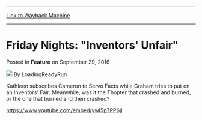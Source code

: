 
---
[Link to Wayback Machine](https://web.archive.org/web/20161002183528/http://magic.wizards.com/en/articles/archive/feature/friday-nights-inventors-unfair-2016-09-29)

[_metadata_:wayback_url]:- "http://magic.wizards.com/en/articles/archive/feature/friday-nights-inventors-unfair-2016-09-29"
[_metadata_:wayback_raw_url]:- "https://web.archive.org/web/20161002183528id_/http://magic.wizards.com/en/articles/archive/feature/friday-nights-inventors-unfair-2016-09-29"
[_metadata_:wayback_capture_timestamp]:- "2016-10-02 18:35:28+00:00"
[_metadata_:description]:- "Kathleen subscribes Cameron to Servo Facts while Graham tries to put on an Inventors' Fair."
[_metadata_:generator]:- "Drupal 7 (http://drupal.org)"
[_metadata_:publish_date]:- "2016-09-29"
---


Friday Nights: "Inventors' Unfair"
==================================



 Posted in **Feature**
 on September 29, 2016 






![](https://media.magic.wizards.com/styles/auth_small/public/images/person/lrrbiopic.png)
By LoadingReadyRun











Kathleen subscribes Cameron to Servo Facts while Graham tries to put on an Inventors' Fair. Meanwhile, was it the Thopter that crashed and burned, or the one that burned and then crashed?


<https://www.youtube.com/embed/ywI5p7PP6jI>







